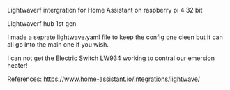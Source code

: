 Lightwaverf intergration for Home Assistant on raspberry pi 4 32 bit

Lightwaverf hub 1st gen

I made a seprate lightwave.yaml file to keep the config one cleen but it can all go into the main one if you wish.

I can not get the Electric Switch LW934 working to contral our emersion heater!


References:
https://www.home-assistant.io/integrations/lightwave/
